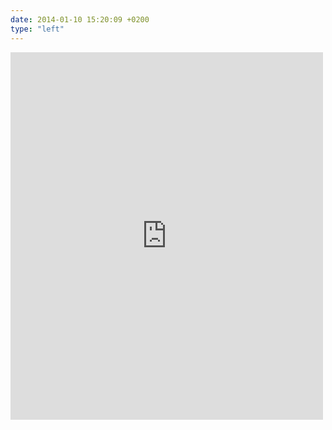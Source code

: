 ```yaml
---
date: 2014-01-10 15:20:09 +0200
type: "left"
---
```

<iframe src="https://www.facebook.com/plugins/post.php?href=https%3A%2F%2Fwww.facebook.com%2Fphoto.php%3Ffbid%3D10152001934929865%26set%3Da.10150382045299865.355740.580174864%26type%3D3&width=500" width="500" height="588" style="border:none;overflow:hidden" scrolling="no" frameborder="0" allowTransparency="true"></iframe>
